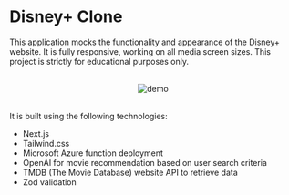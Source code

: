 # Disney+ Clone

This application mocks the functionality and appearance of the Disney+ website. It is fully responsive, working on all media screen sizes. This project is strictly for educational purposes only.

<br />

<div style='text-align: center;'>
  <img src='./demo480p.gif' alt='demo' />
</div>

<br />

It is built using the following technologies:

-    Next.js
-    Tailwind.css
-    Microsoft Azure function deployment
-    OpenAI for movie recommendation based on user search criteria
-    TMDB (The Movie Database) website API to retrieve data
-    Zod validation
